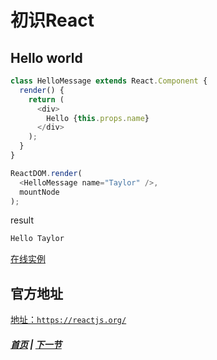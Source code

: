 # 初识React

## Hello world

```js
class HelloMessage extends React.Component {
  render() {
    return (
      <div>
        Hello {this.props.name}
      </div>
    );
  }
}

ReactDOM.render(
  <HelloMessage name="Taylor" />,
  mountNode
);
```
result
```bash
Hello Taylor
```

[在线实例](https://codesandbox.io/s/q32ponjp94)

## 官方地址

  [地址：`https://reactjs.org/`](https://reactjs.org/)
  


##### [首页](../../README.md) | [下一节](./02.md) 